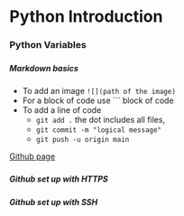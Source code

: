 # Python Introduction
###
### Python Variables
###
##### Markdown basics

- To add an image `![](path of the image)`
- For a block of code use ``` block of code 
- To add a line of code 
  - `git add .` the dot includes all files, 
  - `git commit -m "logical message"`
  - `git push -u origin main`

[Github page](https://github.com/SDenn12/)
###
##### Github set up with HTTPS

##### Github set up with SSH

